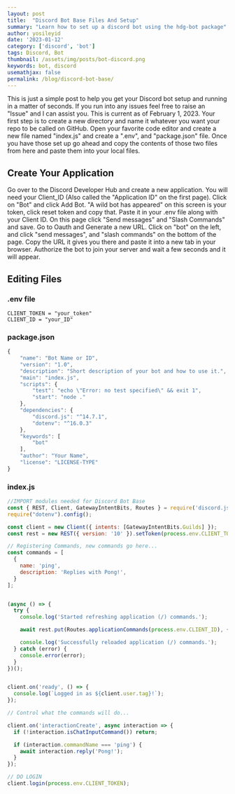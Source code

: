 ```yaml
---
layout: post
title:  "Discord Bot Base Files And Setup"
summary: "Learn how to set up a discord bot using the hdg-bot package"
author: yosileyid
date: '2023-01-12'
category: ['discord', 'bot']
tags: Discord, Bot
thumbnail: /assets/img/posts/bot-discord.png
keywords: bot, discord
usemathjax: false
permalink: /blog/discord-bot-base/
---
```


This is just a simple post to help you get your Discord bot setup and running in a matter of seconds. If you run into any issues feel free to raise an "Issue" and I can assist you. This is current as of February 1, 2023. Your first step is to create a new directory and name it whatever you want your repo to be called on GitHub. Open your favorite code editor and create a new file named "index.js" and create a ".env", and "package.json" file. Once you have those set up go ahead and copy the contents of those two files from here and paste them into your local files. 
<!--more-->
## Create Your Application

Go over to the Discord Developer Hub and create a new application. You will need your Client_ID (Also called the "Application ID" on the first page). Click on "Bot" and click Add Bot. "A wild bot has appeared" on this screen is your token, click reset token and copy that. Paste it in your .env file along with your Client ID. On this page click "Send messages" and "Slash Commands" and save. Go to Oauth and Generate a new URL. Click on "bot" on the left, and click "send messages", and "slash commands" on the bottom of the page. Copy the URL it gives you there and paste it into a new tab in your browser. Authorize the bot to join your server and wait a few seconds and it will appear. 

## Editing Files

### .env file

```
CLIENT_TOKEN = "your_token"
CLIENT_ID = "your_ID"
```

### package.json

```js
{
	"name": "Bot Name or ID",
	"version": "1.0",
	"description": "Short description of your bot and how to use it.",
	"main": "index.js",
	"scripts": {
		"test": "echo \"Error: no test specified\" && exit 1",
		"start": "node ."
	},
	"dependencies": {
		"discord.js": "^14.7.1",
		"dotenv": "^16.0.3"
	},
	"keywords": [
		"bot"
	],
	"author": "Your Name",
	"license": "LICENSE-TYPE"
}
```

### index.js

```js
//IMPORT modules needed for Discord Bot Base
const { REST, Client, GatewayIntentBits, Routes } = require('discord.js');
require("dotenv").config();

const client = new Client({ intents: [GatewayIntentBits.Guilds] });
const rest = new REST({ version: '10' }).setToken(process.env.CLIENT_TOKEN);

// Registering Commands, new commands go here...
const commands = [
  {
    name: 'ping',
    description: 'Replies with Pong!',
  }
];


(async () => {
  try {
    console.log('Started refreshing application (/) commands.');

    await rest.put(Routes.applicationCommands(process.env.CLIENT_ID), { body: commands });

    console.log('Successfully reloaded application (/) commands.');
  } catch (error) {
    console.error(error);
  }
})();


client.on('ready', () => {
  console.log(`Logged in as ${client.user.tag}!`);
});

// Control what the commands will do...

client.on('interactionCreate', async interaction => {
  if (!interaction.isChatInputCommand()) return;

  if (interaction.commandName === 'ping') {
    await interaction.reply('Pong!');
  }
});

// DO LOGIN
client.login(process.env.CLIENT_TOKEN);
```